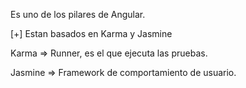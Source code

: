Es uno de los pilares de Angular.

[+] Estan basados en Karma y Jasmine

Karma ⇒ Runner, es el que ejecuta las pruebas.

Jasmine ⇒ Framework de comportamiento de usuario.
